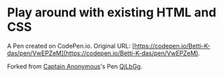 # Play around with existing HTML and CSS

A Pen created on CodePen.io. Original URL: [https://codepen.io/Betti-K-das/pen/VwEPZeM](https://codepen.io/Betti-K-das/pen/VwEPZeM).



Forked from [Captain Anonymous](http://codepen.io/anon/)'s Pen [QjLbGg](http://codepen.io/anon/pen/QjLbGg/).